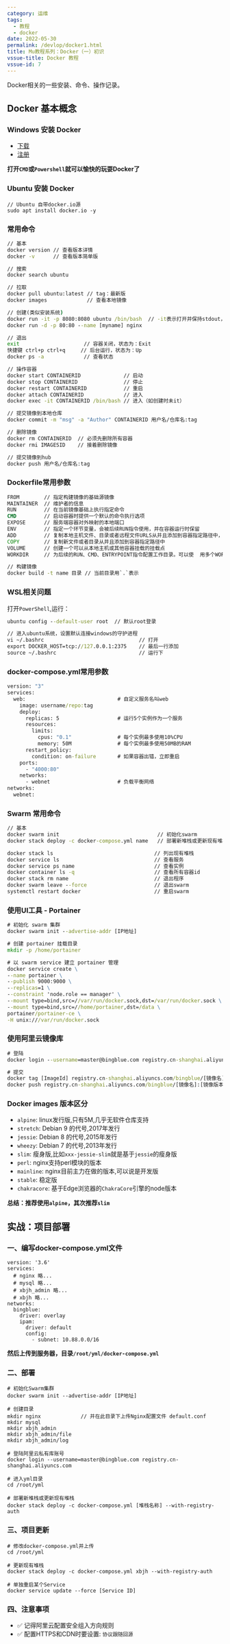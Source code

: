 ```yaml
---
category: 运维
tags:
  - 教程
  - docker
date: 2022-05-30
permalink: /devlop/docker1.html
title: Mu教程系列：Docker（一）初识
vssue-title: Docker 教程
vssue-id: 7
---
```


Docker相关的一些安装、命令、操作记录。

<!-- more -->

## Docker 基本概念

### Windows 安装 Docker

- [下载][1]
- [注册][2]

**打开`CMD`或`Powershell`就可以愉快的玩耍Docker了**

### Ubuntu 安装 Docker

```shell
// Ubuntu 自带docker.io源
sudo apt install docker.io -y
```
### 常用命令

```cmd
// 基本
docker version // 查看版本详情
docker -v      // 查看版本简单版

// 搜索
docker search ubuntu

// 拉取
docker pull ubuntu:latest // tag：最新版
docker images             // 查看本地镜像

// 创建(类似安装系统)
docker run -it -p 8080:8080 ubuntu /bin/bash  // -it表示打开并保持stdout，并分配一个终端（pseudo-tty）
docker run -d -p 80:80 --name [myname] nginx

// 退出
exit                     // 容器关闭，状态为：Exit
快捷键 ctrl+p ctrl+q     // 后台运行，状态为：Up
docker ps -a             // 查看状态

// 操作容器
docker start CONTAINERID              // 启动
docker stop CONTAINERID               // 停止
docker restart CONTAINERID            // 重启
docker attach CONTAINERID             // 进入
docker exec -it CONTAINERID /bin/bash // 进入（如创建时未it）

// 提交镜像到本地仓库
docker commit -m "msg" -a "Author" CONTAINERID 用户名/仓库名:tag

// 删除镜像
docker rm CONTAINERID  // 必须先删除所有容器
docker rmi IMAGESID    // 接着删除镜像

// 提交镜像到hub
docker push 用户名/仓库名:tag

```

### Dockerfile常用参数

```cmd
FROM        // 指定构建镜像的基础源镜像
MAINTAINER  // 维护者的信息
RUN         // 在当前镜像基础上执行指定命令
CMD         // 启动容器时提供一个默认的命令执行选项
EXPOSE      // 服务端容器对外映射的本地端口
ENV         // 指定一个环节变量，会被后续RUN指令使用，并在容器运行时保留
ADD         // 复制本地主机文件、目录或者远程文件URLS从并且添加到容器指定路径中，支持正则模糊匹配
COPY        // 复制新文件或者目录从并且添加到容器指定路径中 
VOLUME      // 创建一个可以从本地主机或其他容器挂载的挂载点
WORKDIR     // 为后续的RUN、CMD、ENTRYPOINT指令配置工作目录。可以使  用多个WORKDIR指令，后续命令如果参数是相对路径，则会基于之前命令指  定的路径

// 构建镜像
docker build -t name 目录 // 当前目录用`.`表示
```

### WSL相关问题

打开`PowerShell`,运行：

```cmd
ubuntu config --default-user root  // 默认root登录

// 进入ubuntu系统，设置默认连接windows的守护进程
vi ~/.bashrc                               // 打开
export DOCKER_HOST=tcp://127.0.0.1:2375    // 最后一行添加
source ~/.bashrc                           // 运行下
```

### docker-compose.yml常用参数

```cmd
version: "3"
services:
  web:                              # 自定义服务名叫web
    image: username/repo:tag
    deploy:
      replicas: 5                   # 运行5个实例作为一个服务
      resources:
        limits:
          cpus: "0.1"               # 每个实例最多使用10%CPU
          memory: 50M               # 每个实例最多使用50MB的RAM
      restart_policy:
        condition: on-failure       # 如果容器出错，立即重启
    ports:
      - "4000:80"
    networks:
      - webnet                      # 负载平衡网络
networks:
  webnet:
```

### Swarm 常用命令

```cmd
// 基本
docker swarm init                                // 初始化swarm
docker stack deploy -c docker-compose.yml name   // 部署新堆栈或更新现有堆栈

docker stack ls                                 // 列出现有堆栈
docker service ls                               // 查看服务
docker service ps name                          // 查看实例
docker container ls -q                          // 查看所有容器id
docker stack rm name                            // 退出程序
docker swarm leave --force                      // 退出swarm
systemctl restart docker                        // 重启swarm

```

### 使用UI工具 - Portainer
```cmd
# 初始化 swarm 集群  
docker swarm init --advertise-addr [IP地址] 

# 创建 portainer 挂载目录
mkdir -p /home/portainer

# 以 swarm service 建立 portainer 管理 
docker service create \
--name portainer \
--publish 9000:9000 \
--replicas=1 \
--constraint 'node.role == manager' \
--mount type=bind,src=//var/run/docker.sock,dst=/var/run/docker.sock \
--mount type=bind,src=//home/portainer,dst=/data \
portainer/portainer-ce \
-H unix:///var/run/docker.sock
```

### 使用阿里云镜像库
```cmd
# 登陆
docker login --username=master@bingblue.com registry.cn-shanghai.aliyuncs.com

# 提交
docker tag [ImageId] registry.cn-shanghai.aliyuncs.com/bingblue/[镜像名]:[镜像版本号]
docker push registry.cn-shanghai.aliyuncs.com/bingblue/[镜像名]:[镜像版本号]
```

### Docker images 版本区分
- `alpine`: linux发行版,只有5M,几乎无软件仓库支持
- `stretch`: Debian 9 的代号,2017年发行
- `jessie`: Debian 8 的代号,2015年发行
- `wheezy`: Debian 7 的代号,2013年发行
- `slim`: 瘦身版,比如`xxx-jessie-slim`就是基于`jessie`的瘦身版
- `perl`: nginx支持perl模块的版本
- `mainline`: nginx目前主力在做的版本,可以说是开发版
- `stable`: 稳定版
- `chakracore`: 基于Edge浏览器的`ChakraCore`引擎的node版本

**总结：推荐使用`alpine`，其次推荐`slim`**

## 实战：项目部署

### 一、编写docker-compose.yml文件

```compose
version: '3.6'
services:
  # nginx 略...
  # mysql 略...
  # xbjh_admin 略...
  # xbjh 略...
networks:
  bingblue:
    driver: overlay
    ipam:
      driver: default
      config:
        - subnet: 10.88.0.0/16
```
**然后上传到服务器，目录`/root/yml/docker-compose.yml`**

### 二、部署
```shell
# 初始化Swarm集群
docker swarm init --advertise-addr [IP地址]

# 创建目录
mkdir nginx             // 并在此目录下上传Nginx配置文件 default.conf
mkdir mysql
mkdir xbjh_admin
mkdir xbjh_admin/file
mkdir xbjh_admin/log

# 登陆阿里云私有库账号
docker login --username=master@bingblue.com registry.cn-shanghai.aliyuncs.com

# 进入yml目录
cd /root/yml

# 部署新堆栈或更新现有堆栈
docker stack deploy -c docker-compose.yml [堆栈名称] --with-registry-auth
```

### 三、项目更新
```shell
# 修改docker-compose.yml并上传
cd /root/yml

# 更新现有堆栈
docker stack deploy -c docker-compose.yml xbjh --with-registry-auth

# 单独重启某个Service
docker service update --force [Service ID]
```

### 四、注意事项

- :white_check_mark: 记得阿里云配置安全组入方向规则
- :white_check_mark: 配置HTTPS和CDN时要设置: `协议跟随回源`


[1]:https://hub.docker.com/editions/community/docker-ce-desktop-windows
[2]:https://hub.docker.com/signup